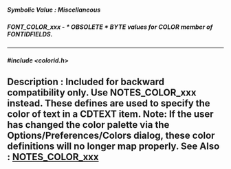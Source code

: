 ##### Symbolic Value : Miscellaneous
##### FONT_COLOR_xxx - * OBSOLETE * BYTE values for COLOR member of FONTIDFIELDS.
---
##### #include <colorid.h>
**Description :**
Included for backward compatibility only.  Use NOTES_COLOR_xxx instead.
These defines are used to specify the color of text in a CDTEXT item.
Note:  If the user has changed the color palette via the 
Options/Preferences/Colors dialog, these color definitions will no longer map 
properly.
**See Also :**
[NOTES_COLOR_xxx](D:/md_files/NOTES_COLOR_xxx.md)
---
